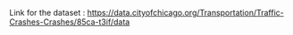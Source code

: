Link for the dataset : https://data.cityofchicago.org/Transportation/Traffic-Crashes-Crashes/85ca-t3if/data
